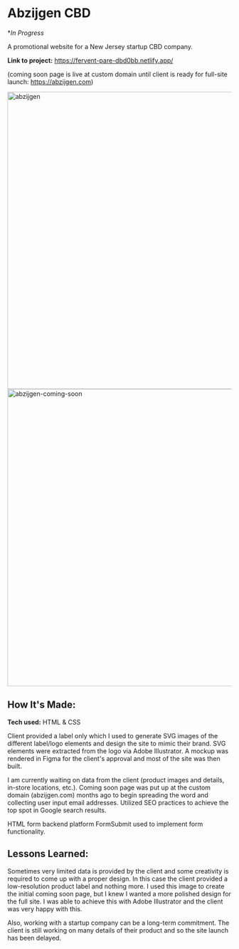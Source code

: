 # Abzijgen CBD
**In Progress*

A promotional website for a New Jersey startup CBD company. 

**Link to project:** https://fervent-pare-dbd0bb.netlify.app/

(coming soon page is live at custom domain until client is ready for full-site launch: https://abzijgen.com)

<img width="668" alt="abzijgen" src="https://user-images.githubusercontent.com/92345400/162635598-d45ec8ee-baa4-4562-abaf-009e6b9535c8.png">

<img width="668" alt="abzijgen-coming-soon" src="https://user-images.githubusercontent.com/92345400/162636310-339b7c5e-699e-4c96-8efb-cb2e326f4295.png">

## How It's Made:

**Tech used:** HTML & CSS

Client provided a label only which I used to generate SVG images of the different label/logo elements and design the site to mimic their brand. SVG elements were extracted from the logo via Adobe Illustrator. A mockup was rendered in Figma for the client's approval and most of the site was then built. 

I am currently waiting on data from the client (product images and details, in-store locations, etc.). Coming soon page was put up at the custom domain (abzijgen.com) months ago to begin spreading the word and collecting user input email addresses. Utilized SEO practices to achieve the top spot in Google search results.

HTML form backend platform FormSubmit used to implement form functionality. 

## Lessons Learned:

Sometimes very limited data is provided by the client and some creativity is required to come up with a proper design. In this case the client provided a low-resolution product label and nothing more. I used this image to create the initial coming soon page, but I knew I wanted a more polished design for the full site. I was able to achieve this with Adobe Illustrator and the client was very happy with this. 

Also, working with a startup company can be a long-term commitment. The client is still working on many details of their product and so the site launch has been delayed.
